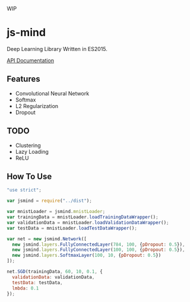 WIP

# js-mind
Deep Learning Library Written in ES2015.

[API Documentation](https://shinout.github.io/js-mind/api)

## Features

  * Convolutional Neural Network
  * Softmax
  * L2 Regularization
  * Dropout

## TODO

  * Clustering
  * Lazy Loading
  * ReLU

## How To Use

```javascript
"use strict";

var jsmind = require("../dist");

var mnistLoader = jsmind.mnistLoader;
var trainingData = mnistLoader.loadTrainingDataWrapper();
var validationData = mnistLoader.loadValidationDataWrapper();
var testData = mnistLoader.loadTestDataWrapper();

var net = new jsmind.Network([
  new jsmind.layers.FullyConnectedLayer(784, 100, {pDropout: 0.5}),
  new jsmind.layers.FullyConnectedLayer(100, 100, {pDropout: 0.5}),
  new jsmind.layers.SoftmaxLayer(100, 10, {pDropout: 0.5})
]);

net.SGD(trainingData, 60, 10, 0.1, {
  validationData: validationData,
  testData: testData,
  lmbda: 0.1
});
```
